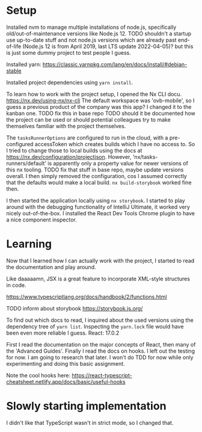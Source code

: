 
# Setup
Installed nvm to manage multiple installations of node.js, specifically old/out-of-maintenance versions like Node.js 12.
TODO shouldn't a startup use up-to-date stuff and not node.js versions which are already past end-of-life (Node.js 12 is from April 2019, last LTS update 2022-04-05)? but this is just some dummy project to test people I guess.

Installed yarn: https://classic.yarnpkg.com/lang/en/docs/install/#debian-stable

Installed project dependencies using `yarn install`.

To learn how to work with the project setup, I opened the Nx CLI docu.
https://nx.dev/using-nx/nx-cli
The default workspace was 'ovb-mobile', so I guess a previous product of the company was this app?
I changed it to the kanban one.
TODO fix this in base repo
TODO should it be documented how the project can be used or should potential colleagues try to make themselves familiar with the project themselves.

The `tasksRunnerOptions` are configured to run in the cloud, with a pre-configured accessToken which creates builds which I have no access to.
So I tried to change those to local builds using the docs at https://nx.dev/configuration/projectjson.
However, 'nx/tasks-runners/default' is apparently only a property value for newer versions of this nx tooling.
TODO fix that stuff in base repo, maybe update versions overall.
I then simply removed the configuration, cos I assumed correctly that the defaults would make a local build.
`nx build-storybook` worked fine then.

I then started the application locally using `nx storybook`.
I started to play around with the debugging functionality of IntelliJ Ultimate, it worked very nicely out-of-the-box.
I installed the React Dev Tools Chrome plugin to have a nice component inspector.

# Learning
Now that I learned how I can actually work with the project, I started to read the documentation and play around.

Like daaaaamn, JSX is a great feature to incorporate XML-style structures in code.

https://www.typescriptlang.org/docs/handbook/2/functions.html

TODO inform about storybook
https://storybook.js.org/

To find out which docs to read, I inquired about the used versions using the dependency tree of `yarn list`.
Inspecting the `yarn.lock` file would have been even more reliable I guess.
React: 17.0.2

First I read the documentation on the major concepts of React,
then many of the 'Advanced Guides'.
Finally I read the docs on hooks.
I left out the testing for now. I am going to research that later.
I won't do TDD for now while only experimenting and doing this basic assignment.

Note the cool hooks here: https://react-typescript-cheatsheet.netlify.app/docs/basic/useful-hooks

# Slowly starting implementation
I didn't like that TypeScript wasn't in strict mode, so I changed that.
